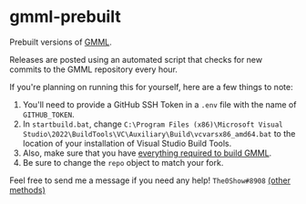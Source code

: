 # gmml-prebuilt

Prebuilt versions of [GMML](https://github.com/cgytrus/gmml).

Releases are posted using an automated script that checks for new commits to the GMML repository every hour.

If you're planning on running this for yourself, here are a few things to note:

1. You'll need to provide a GitHub SSH Token in a `.env` file with the name of `GITHUB_TOKEN`.
2. In `startbuild.bat`, change `C:\Program Files (x86)\Microsoft Visual Studio\2022\BuildTools\VC\Auxiliary\Build\vcvarsx86_amd64.bat` to the location of your installation of Visual Studio Build Tools.
3. Also, make sure that you have [everything required to build GMML](https://github.com/cgytrus/gmml#prerequisites).
4. Be sure to change the `repo` object to match your fork.

Feel free to send me a message if you need any help! `The0Show#8908` [(other methods)](https://the0show.com/contact)
